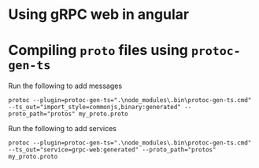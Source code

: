 # Using gRPC web in angular

# Compiling `proto` files using `protoc-gen-ts`

Run the following to add messages
```
protoc --plugin=protoc-gen-ts=".\node_modules\.bin\protoc-gen-ts.cmd" --ts_out="import_style=commonjs,binary:generated" --proto_path="protos" my_proto.proto
```

Run the following to add services
```
protoc --plugin=protoc-gen-ts=".\node_modules\.bin\protoc-gen-ts.cmd" --ts_out="service=grpc-web:generated" --proto_path="protos" my_proto.proto
```
